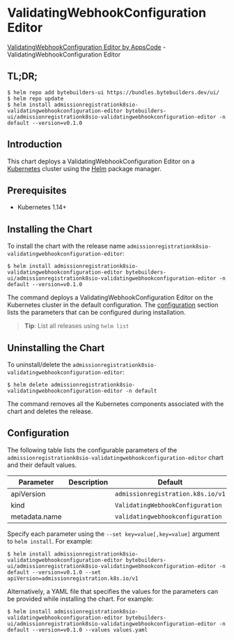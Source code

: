# ValidatingWebhookConfiguration Editor

[ValidatingWebhookConfiguration Editor by AppsCode](https://byte.builders) - ValidatingWebhookConfiguration Editor

## TL;DR;

```console
$ helm repo add bytebuilders-ui https://bundles.bytebuilders.dev/ui/
$ helm repo update
$ helm install admissionregistrationk8sio-validatingwebhookconfiguration-editor bytebuilders-ui/admissionregistrationk8sio-validatingwebhookconfiguration-editor -n default --version=v0.1.0
```

## Introduction

This chart deploys a ValidatingWebhookConfiguration Editor on a [Kubernetes](http://kubernetes.io) cluster using the [Helm](https://helm.sh) package manager.

## Prerequisites

- Kubernetes 1.14+

## Installing the Chart

To install the chart with the release name `admissionregistrationk8sio-validatingwebhookconfiguration-editor`:

```console
$ helm install admissionregistrationk8sio-validatingwebhookconfiguration-editor bytebuilders-ui/admissionregistrationk8sio-validatingwebhookconfiguration-editor -n default --version=v0.1.0
```

The command deploys a ValidatingWebhookConfiguration Editor on the Kubernetes cluster in the default configuration. The [configuration](#configuration) section lists the parameters that can be configured during installation.

> **Tip**: List all releases using `helm list`

## Uninstalling the Chart

To uninstall/delete the `admissionregistrationk8sio-validatingwebhookconfiguration-editor`:

```console
$ helm delete admissionregistrationk8sio-validatingwebhookconfiguration-editor -n default
```

The command removes all the Kubernetes components associated with the chart and deletes the release.

## Configuration

The following table lists the configurable parameters of the `admissionregistrationk8sio-validatingwebhookconfiguration-editor` chart and their default values.

|   Parameter   | Description |              Default              |
|---------------|-------------|-----------------------------------|
| apiVersion    |             | `admissionregistration.k8s.io/v1` |
| kind          |             | `ValidatingWebhookConfiguration`  |
| metadata.name |             | `validatingwebhookconfiguration`  |


Specify each parameter using the `--set key=value[,key=value]` argument to `helm install`. For example:

```console
$ helm install admissionregistrationk8sio-validatingwebhookconfiguration-editor bytebuilders-ui/admissionregistrationk8sio-validatingwebhookconfiguration-editor -n default --version=v0.1.0 --set apiVersion=admissionregistration.k8s.io/v1
```

Alternatively, a YAML file that specifies the values for the parameters can be provided while
installing the chart. For example:

```console
$ helm install admissionregistrationk8sio-validatingwebhookconfiguration-editor bytebuilders-ui/admissionregistrationk8sio-validatingwebhookconfiguration-editor -n default --version=v0.1.0 --values values.yaml
```
